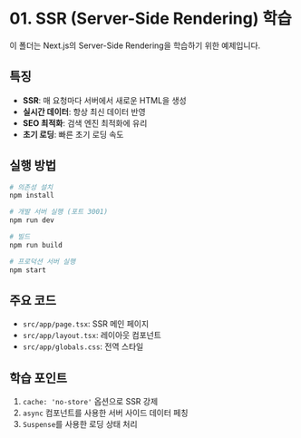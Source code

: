 # 01. SSR (Server-Side Rendering) 학습

이 폴더는 Next.js의 Server-Side Rendering을 학습하기 위한 예제입니다.

## 특징

- **SSR**: 매 요청마다 서버에서 새로운 HTML을 생성
- **실시간 데이터**: 항상 최신 데이터 반영
- **SEO 최적화**: 검색 엔진 최적화에 유리
- **초기 로딩**: 빠른 초기 로딩 속도

## 실행 방법

```bash
# 의존성 설치
npm install

# 개발 서버 실행 (포트 3001)
npm run dev

# 빌드
npm run build

# 프로덕션 서버 실행
npm start
```

## 주요 코드

- `src/app/page.tsx`: SSR 메인 페이지
- `src/app/layout.tsx`: 레이아웃 컴포넌트
- `src/app/globals.css`: 전역 스타일

## 학습 포인트

1. `cache: 'no-store'` 옵션으로 SSR 강제
2. `async` 컴포넌트를 사용한 서버 사이드 데이터 페칭
3. `Suspense`를 사용한 로딩 상태 처리
